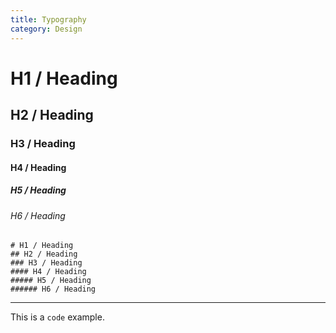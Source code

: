 ```yaml
---
title: Typography
category: Design
---
```




# H1 / Heading
## H2 / Heading
### H3 / Heading
#### H4 / Heading
##### H5 / Heading
###### H6 / Heading


```
# H1 / Heading
## H2 / Heading
### H3 / Heading
#### H4 / Heading
##### H5 / Heading
###### H6 / Heading
```

---

This is a `code` example.
